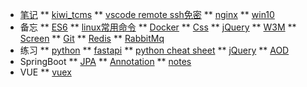 <!-- test/_sidebar.md -->

* [笔记](note/)
** [kiwi_tcms](note/kiwi_tcms)
** [vscode remote ssh免密](note/remote_ssh)
** [nginx](note/nginx)
** [win10](note/win10)
* 备忘
** [ES6](memo/es6)
** [linux常用命令](memo/linux)
** [Docker](memo/docker)
** [Css](memo/css)
** [jQuery](memo/jquery)
** [W3M](memo/w3m)
** [Screen](memo/screen)
** [Git](memo/git)
** [Redis](memo/redis)
** [RabbitMq](memo/rabbitmq)
* 练习
** [python](practic/python)
** [fastapi](practic/fastapi)
** [python cheat sheet](practic/python-cheat-sheet)
** [jQuery](practic/jQuery)
** [AOD](practic/AOD)
* SpringBoot
** [JPA](SpringBoot/JPA)
** [Annotation](SpringBoot/Annotation)
** [notes](SpringBoot/notes)
* VUE
** [vuex](VUE/vuex)
